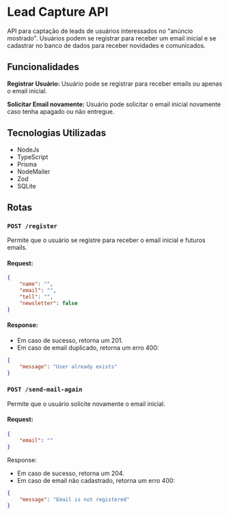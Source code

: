 

# Lead Capture API

API para captação de leads de usuários interessados no "anúncio mostrado". Usuários podem se registrar para receber um email inicial e se cadastrar no banco de dados para receber novidades e comunicados.

## Funcionalidades

**Registrar Usuário:** Usuário pode se registrar para receber emails ou apenas o email inicial.

**Solicitar Email novamente:** Usuário pode solicitar o email inicial novamente caso tenha apagado ou não entregue.

## Tecnologias Utilizadas

- NodeJs
- TypeScript
- Prisma
- NodeMailer
- Zod
- SQLite

## Rotas

### **`POST /register`**

Permite que o usuário se registre para receber o email inicial e futuros emails.

#### Request:

```json
{
	"name": "",
	"email": "",
	"tell": "",
	"newsletter": false
}
```

#### Response:
- Em caso de sucesso, retorna um 201.
- Em caso de email duplicado, retorna um erro 400:
```json
{
	"message": "User already exists"
}
```

### **`POST /send-mail-again`**

Permite que o usuário solicite novamente o email inicial.

#### Request:

```json
{
	"email": ""
}
```

Response:
- Em caso de sucesso, retorna um 204.
- Em caso de email não cadastrado, retorna um erro 400:
```json
{
	"message": "Email is not registered"
}
```
